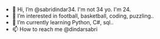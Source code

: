 - 👋 Hi, I’m @sabridindar34. I'm not 34 yo. I'm 24.
- 👀 I’m interested in football, basketball, coding, puzzling..
- 🌱 I’m currently learning Python, C#, sql..
- 📫 How to reach me @dindarsabri

<!---
sabridindar34/sabridindar34 is a ✨ special ✨ repository because its `README.md` (this file) appears on your GitHub profile.
You can click the Preview link to take a look at your changes.
--->
